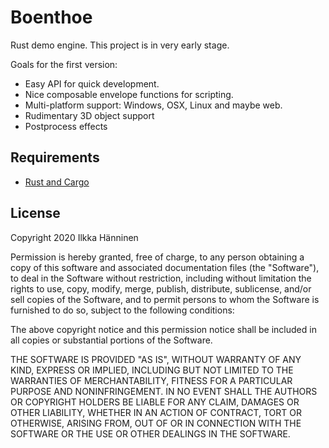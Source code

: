 # Boenthoe

Rust demo engine. This project is in very early stage.

Goals for the first version:

- Easy API for quick development.
- Nice composable envelope functions for scripting.
- Multi-platform support: Windows, OSX, Linux and maybe web.
- Rudimentary 3D object support
- Postprocess effects

## Requirements

- [Rust and Cargo](https://rustup.rs/)

## License

Copyright 2020 Ilkka Hänninen

Permission is hereby granted, free of charge, to any person obtaining a copy of this software and associated documentation files (the "Software"), to deal in the Software without restriction, including without limitation the rights to use, copy, modify, merge, publish, distribute, sublicense, and/or sell copies of the Software, and to permit persons to whom the Software is furnished to do so, subject to the following conditions:

The above copyright notice and this permission notice shall be included in all copies or substantial portions of the Software.

THE SOFTWARE IS PROVIDED "AS IS", WITHOUT WARRANTY OF ANY KIND, EXPRESS OR IMPLIED, INCLUDING BUT NOT LIMITED TO THE WARRANTIES OF MERCHANTABILITY, FITNESS FOR A PARTICULAR PURPOSE AND NONINFRINGEMENT. IN NO EVENT SHALL THE AUTHORS OR COPYRIGHT HOLDERS BE LIABLE FOR ANY CLAIM, DAMAGES OR OTHER LIABILITY, WHETHER IN AN ACTION OF CONTRACT, TORT OR OTHERWISE, ARISING FROM, OUT OF OR IN CONNECTION WITH THE SOFTWARE OR THE USE OR OTHER DEALINGS IN THE SOFTWARE.
